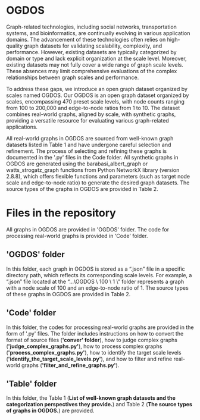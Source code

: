 # OGDOS

Graph-related technologies, including social networks, transportation systems, and bioinformatics, are continually evolving in various application domains. The  advancement of these technologies often relies on high-quality graph datasets for validating scalability, complexity, and performance. However, existing datasets are typically categorized by domain or type and lack explicit organization at the scale level. Moreover, existing datasets may not fully cover a wide range of graph scale levels. These absences may limit comprehensive evaluations of the complex relationships between graph scales and performance. 

To address these gaps, we introduce an open graph dataset organized by scales named OGDOS. Our OGDOS is an open graph dataset organized by scales, encompassing 470 preset scale levels, with node counts ranging from 100 to 200,000 and edge-to-node ratios from 1 to 10. The dataset combines real-world graphs, aligned by scale, with synthetic graphs, providing a versatile resource for evaluating various graph-related applications. 

All real-world graphs in OGDOS are sourced from well-known graph datasets listed in Table 1 and have undergone careful selection and refinement. The process of selecting and refining these graphs is documented in the '.py' files in the Code folder. All synthetic graphs in OGDOS are generated using the barabasi_albert_graph or watts_strogatz_graph functions from Python NetworkX library (version 2.8.8), which offers flexible functions and parameters (such as target node scale and edge-to-node ratio) to generate the desired graph datasets. The source types of the graphs in OGDOS are provided in Table 2.

# Files in the repository

All graphs in OGDOS are provided in 'OGDOS' folder. The code for processing real-world graphs is provided in 'Code' folder.

## 'OGDOS' folder

In this folder, each graph in OGDOS is stored as a “.json” file in a specific directory path, which reflects its corresponding scale levels. For example, a “.json” file located at the “…\OGDOS \ 100 \ 1 \” folder represents a graph with a node scale of 100 and an edge-to-node ratio of 1. The source types of these graphs in OGDOS are provided in Table 2.

## 'Code' folder

In this folder, the codes for processing real-world graphs are provided in the form of '.py' files. The folder includes instructions on how to convert the format of source files (**'conver' folder**), how to judge complex graphs (**'judge_complex_graphs.py'**), how to process complex graphs (**'process_complex_graphs.py'**), how to identify the target scale levels (**'identify_the_target_scale_levels.py'**), and how to filter and refine real-world graphs (**'filter_and_refine_graphs.py'**).

## 'Table' folder

In this folder, the Table 1 (**List of well-known graph datasets and the categorization perspectives they provide.**) and Table 2 (**The source types of graphs in OGDOS.**) are provided.

